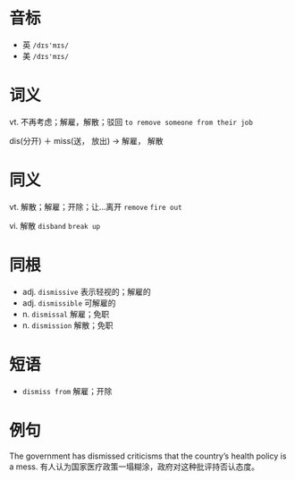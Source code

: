 # 音标

- 英 `/dɪs'mɪs/`
- 美 `/dɪs'mɪs/`

# 词义

vt. 不再考虑；解雇，解散；驳回
`to remove someone from their job`



dis(分开) ＋ miss(送， 放出) → 解雇， 解散

# 同义

vt. 解散；解雇；开除；让...离开
`remove` `fire out`

vi. 解散
`disband` `break up`

# 同根

- adj. `dismissive` 表示轻视的；解雇的
- adj. `dismissible` 可解雇的
- n. `dismissal` 解雇；免职
- n. `dismission` 解散；免职

# 短语

- `dismiss from` 解雇；开除

# 例句

The government has dismissed criticisms that the country’s health policy is a mess.
有人认为国家医疗政策一塌糊涂，政府对这种批评持否认态度。


